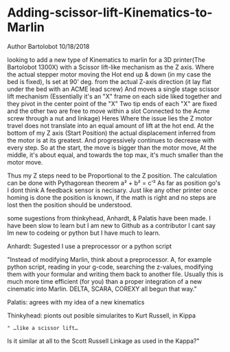 # Adding-scissor-lift-Kinematics-to-Marlin
Author Bartolobot 
10/18/2018 
 
 looking to add a new type of Kinematics to marlin for a 3D printer(The Bartolobot 1300X) with a Scissor lift-like mechanism as the Z axis. Where the actual stepper motor moving the Hot end up & down (in my case the bed is fixed), Is set at 90' deg. from the actual Z-axis direction (it lay flat under the bed with an ACME lead screw) And moves a single stage scissor lift mechanism (Essentially it's an "X" frame on each side liked together and they pivot in the center point of the "X" Two tip ends of each "X" are fixed and the other two are free to move within a slot Connected to the Acme screw through a nut and linkage) Heres Where the issue lies the Z motor travel does not translate into an equal amount of lift at the hot end. At the bottom of my Z axis (Start Position) the actual displacement inferred from the motor is at its greatest. And progressively continues to decrease with every step. So at the start, the move is bigger than the motor move, At the middle, it's about equal, and towards the top max, it's much smaller than the motor move.
 
 Thus my Z steps need to be Proportional to the Z position. The calculation can be done with Pythagorean theorem a² + b² = c'² 
 As far as position go's I dont think A feedback sensor is necisary. Just like any other printer once homing is done the position is known, if the math is right and no steps are lost then the position should be understood.
 
 some sugestions from thinkyhead, Anhardt, & Palatis have been made. I have been slow to learn but I am new to Github as a contributor 
 I cant say Im new to codeing or python but I have much to learn.
 
 Anhardt: Sugested I use a preprocessor or a python script

  "Instead of modifying Marlin, think about a preprocessor.
A, for example python script, reading in your g-code, searching the z-values, modifying them with your formular and writing them back to another file.
Usually this is much more time efficient (for you) than a proper integration of a new cinematic into Marlin.
DELTA, SCARA, COREXY all begun that way."

Palatis: agrees with my idea of a new kinematics

Thinkyhead: pionts out posible simularites to Kurt Russell, in Kippa
    
    " …like a scissor lift…

Is it similar at all to the Scott Russell Linkage as used in the Kappa?"
